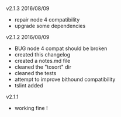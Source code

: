 
v2.1.3 2016/08/09
- repair node 4 compatibility
- upgrade some dependencies

v2.1.2 2016/08/09
- BUG node 4 compat should be broken
- created this changelog
- created a notes.md file
- cleaned the "tosort" dir
- cleaned the tests
- attempt to improve bithound compatibility
- tslint added

v2.1.1
- working fine !
